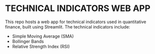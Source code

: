 # TECHNICAL INDICATORS WEB APP

This repo hosts a web app for technical indicators used in quantitative finance, built using Streamlit.
The technical indicators include:
- Simple Moving Average (SMA)
- Bollinger Bands
- Relative Strength Index (RSI)